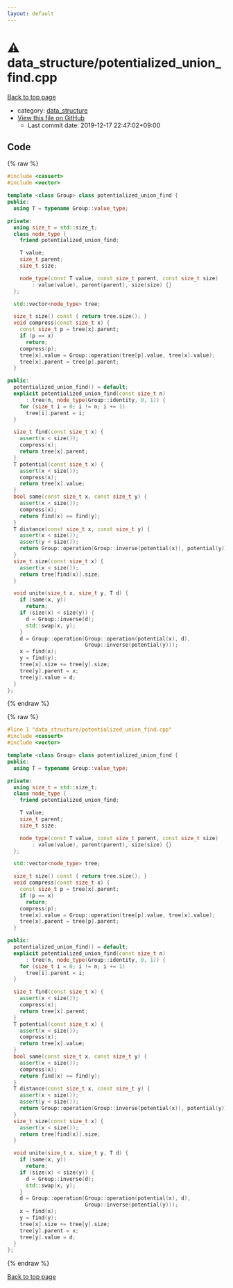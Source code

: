 ```yaml
---
layout: default
---
```


<!-- mathjax config similar to math.stackexchange -->
<script type="text/javascript" async
  src="https://cdnjs.cloudflare.com/ajax/libs/mathjax/2.7.5/MathJax.js?config=TeX-MML-AM_CHTML">
</script>
<script type="text/x-mathjax-config">
  MathJax.Hub.Config({
    TeX: { equationNumbers: { autoNumber: "AMS" }},
    tex2jax: {
      inlineMath: [ ['$','$'] ],
      processEscapes: true
    },
    "HTML-CSS": { matchFontHeight: false },
    displayAlign: "left",
    displayIndent: "2em"
  });
</script>

<script type="text/javascript" src="https://cdnjs.cloudflare.com/ajax/libs/jquery/3.4.1/jquery.min.js"></script>
<script src="https://cdn.jsdelivr.net/npm/jquery-balloon-js@1.1.2/jquery.balloon.min.js" integrity="sha256-ZEYs9VrgAeNuPvs15E39OsyOJaIkXEEt10fzxJ20+2I=" crossorigin="anonymous"></script>
<script type="text/javascript" src="../../assets/js/copy-button.js"></script>
<link rel="stylesheet" href="../../assets/css/copy-button.css" />


# :warning: data_structure/potentialized_union_find.cpp

<a href="../../index.html">Back to top page</a>

* category: <a href="../../index.html#c8f6850ec2ec3fb32f203c1f4e3c2fd2">data_structure</a>
* <a href="{{ site.github.repository_url }}/blob/master/data_structure/potentialized_union_find.cpp">View this file on GitHub</a>
    - Last commit date: 2019-12-17 22:47:02+09:00




## Code

<a id="unbundled"></a>
{% raw %}
```cpp
#include <cassert>
#include <vector>

template <class Group> class potentialized_union_find {
public:
  using T = typename Group::value_type;

private:
  using size_t = std::size_t;
  class node_type {
    friend potentialized_union_find;

    T value;
    size_t parent;
    size_t size;

    node_type(const T value, const size_t parent, const size_t size)
        : value(value), parent(parent), size(size) {}
  };

  std::vector<node_type> tree;

  size_t size() const { return tree.size(); }
  void compress(const size_t x) {
    const size_t p = tree[x].parent;
    if (p == x)
      return;
    compress(p);
    tree[x].value = Group::operation(tree[p].value, tree[x].value);
    tree[x].parent = tree[p].parent;
  }

public:
  potentialized_union_find() = default;
  explicit potentialized_union_find(const size_t n)
      : tree(n, node_type(Group::identity, 0, 1)) {
    for (size_t i = 0; i != n; i += 1)
      tree[i].parent = i;
  }

  size_t find(const size_t x) {
    assert(x < size());
    compress(x);
    return tree[x].parent;
  }
  T potential(const size_t x) {
    assert(x < size());
    compress(x);
    return tree[x].value;
  }
  bool same(const size_t x, const size_t y) {
    assert(x < size());
    compress(x);
    return find(x) == find(y);
  }
  T distance(const size_t x, const size_t y) {
    assert(x < size());
    assert(y < size());
    return Group::operation(Group::inverse(potential(x)), potential(y));
  }
  size_t size(const size_t x) {
    assert(x < size());
    return tree[find(x)].size;
  }

  void unite(size_t x, size_t y, T d) {
    if (same(x, y))
      return;
    if (size(x) < size(y)) {
      d = Group::inverse(d);
      std::swap(x, y);
    }
    d = Group::operation(Group::operation(potential(x), d),
                         Group::inverse(potential(y)));
    x = find(x);
    y = find(y);
    tree[x].size += tree[y].size;
    tree[y].parent = x;
    tree[y].value = d;
  }
};
```
{% endraw %}

<a id="bundled"></a>
{% raw %}
```cpp
#line 1 "data_structure/potentialized_union_find.cpp"
#include <cassert>
#include <vector>

template <class Group> class potentialized_union_find {
public:
  using T = typename Group::value_type;

private:
  using size_t = std::size_t;
  class node_type {
    friend potentialized_union_find;

    T value;
    size_t parent;
    size_t size;

    node_type(const T value, const size_t parent, const size_t size)
        : value(value), parent(parent), size(size) {}
  };

  std::vector<node_type> tree;

  size_t size() const { return tree.size(); }
  void compress(const size_t x) {
    const size_t p = tree[x].parent;
    if (p == x)
      return;
    compress(p);
    tree[x].value = Group::operation(tree[p].value, tree[x].value);
    tree[x].parent = tree[p].parent;
  }

public:
  potentialized_union_find() = default;
  explicit potentialized_union_find(const size_t n)
      : tree(n, node_type(Group::identity, 0, 1)) {
    for (size_t i = 0; i != n; i += 1)
      tree[i].parent = i;
  }

  size_t find(const size_t x) {
    assert(x < size());
    compress(x);
    return tree[x].parent;
  }
  T potential(const size_t x) {
    assert(x < size());
    compress(x);
    return tree[x].value;
  }
  bool same(const size_t x, const size_t y) {
    assert(x < size());
    compress(x);
    return find(x) == find(y);
  }
  T distance(const size_t x, const size_t y) {
    assert(x < size());
    assert(y < size());
    return Group::operation(Group::inverse(potential(x)), potential(y));
  }
  size_t size(const size_t x) {
    assert(x < size());
    return tree[find(x)].size;
  }

  void unite(size_t x, size_t y, T d) {
    if (same(x, y))
      return;
    if (size(x) < size(y)) {
      d = Group::inverse(d);
      std::swap(x, y);
    }
    d = Group::operation(Group::operation(potential(x), d),
                         Group::inverse(potential(y)));
    x = find(x);
    y = find(y);
    tree[x].size += tree[y].size;
    tree[y].parent = x;
    tree[y].value = d;
  }
};
```
{% endraw %}

<a href="../../index.html">Back to top page</a>


